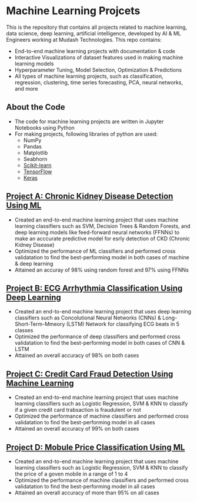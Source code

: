 # Machine Learning Projcets
This is the repository that contains all projects related to machine learning, data science, deep learning, artificial intelligence, developed by AI &amp; ML Engineers working at Mudash Technologies. This repo contains:
- End-to-end machine learning projects with documentation & code
- Interactive Visualizations of dataset features used in making machine learning models
- Hyperparameter Tuning, Model Selection, Optimization & Predictions
- All types of machine learning projects, such as classification, regression, clustering, time series forecasting, PCA, neural networks, and more

## About the Code
- The code for machine learning projects are written in Jupyter Notebooks using Python
- For making projects, following libraries of python are used:
  - NumPy 
  - Pandas
  - Matplotlib
  - Seabhorn
  - <a href="https://www.scikit-learn.org">Scikit-learn</a>
  - <a href="https://www.tensorflow.org">TensorFlow</a>
  - <a href="https://www.keras.io">Keras</a>

## <a href="https://github.com/MudashTechnologies/ml_projects/tree/main/CKD%20Using%20Machine%20Learning">Project A: Chronic Kidney Disease Detection Using ML</a>
- Created an end-to-end machine learning project that uses machine learning classifiers such as SVM, Decision Trees & Random Forests, and deep learning models like feed-forward neural networks (FFNNs) to make an acccurate predictive model for esrly detection of CKD (Chronic Kidney Disease)
- Optimized the performance of ML classifiers and performed cross validatation to find the best-performing model in both cases of machine & deep learning
- Attained an accuray of 98% using random forest and 97% using FFNNs

## <a href="https://github.com/MudashTechnologies/ml_projects/tree/main/ECG%20Arrhythmia%20Classification%20Using%20Deep%20Learning">Project B: ECG Arrhythmia Classification Using Deep Learning</a>
- Created an end-to-end machine learning project that uses deep learning classifiers such as Concolutional Neural Networks (CNNs) & Long-Short-Term-Mmeory (LSTM) Network for classifying ECG beats in 5 classes
- Optimized the performance of deep classifiers and performed cross validatation to find the best-performing model in both cases of CNN & LSTM
- Attained an overall accuracy of 98% on both cases

## <a href="https://github.com/MudashTechnologies/ml_projects/tree/main/Credit%20Card%20Fraud%20Detection">Project C: Credit Card Fraud Detection Using Machine Learning</a>
- Created an end-to-end machine learning project that uses machine learning classifiers such as Logistic Regression, SVM & KNN to classify if a given credit card trabsaction is fraudulent or not
- Optimized the performance of machine classifiers and performed cross validatation to find the best-performing model in all cases
- Attained an overall accuracy of 99% on both cases

## <a href = "https://github.com/MudashTechnologies/ml_projects/tree/main/Fraud%20Detection"> Project D: Mobule Price Classification Using ML</a>
- Created an end-to-end machine learning project that uses machine learning classifiers such as Logistic Regression, SVM & KNN to classify the price of a goven mobile in a range of 1 to 4
- Optimized the performance of machine classifiers and performed cross validatation to find the best-performing model in all cases
- Attained an overall accuracy of more than 95% on all cases
